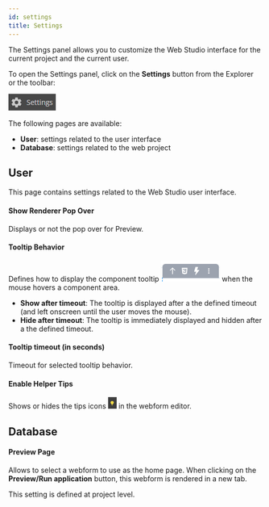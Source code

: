 ```yaml
---
id: settings
title: Settings
---
```


The Settings panel allows you to customize the Web Studio interface for the current project and the current user. 

To open the Settings panel, click on the **Settings** button from the Explorer or the toolbar:
 
![settings](img/settings-button.png)

The following pages are available:

- **User**: settings related to the user interface
- **Database**: settings related to the web project


## User

This page contains settings related to the Web Studio user interface.

#### Show Renderer Pop Over

Displays or not the pop over for Preview.

#### Tooltip Behavior

Defines how to display the component tooltip ![tooltip](img/tool-tip.png) when the mouse hovers a component area.

- **Show after timeout**: The tooltip is displayed after a the defined timeout (and left onscreen until the user moves the mouse). 
- **Hide after timeout**: The tooltip is immediately displayed and hidden after a the defined timeout.

#### Tooltip timeout (in seconds)

Timeout for selected tooltip behavior.

#### Enable Helper Tips

Shows or hides the tips icons ![helper](img/helper-tip.png) in the webform editor.

## Database

#### Preview Page

Allows to select a webform to use as the home page. When clicking on the **Preview/Run application** button, this webform is rendered in a new tab.

This setting is defined at project level.


